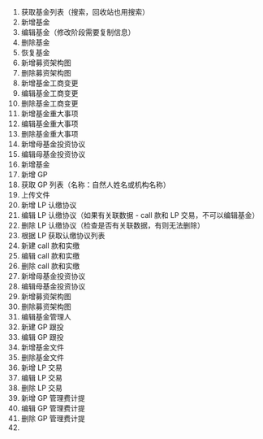 1. 获取基金列表（搜索，回收站也用搜索）
2. 新增基金
3. 编辑基金（修改阶段需要复制信息）
4. 删除基金
5. 恢复基金
6. 新增募资架构图
7. 删除募资架构图
8. 新增基金工商变更
9. 编辑基金工商变更
10. 删除基金工商变更
11. 新增基金重大事项
12. 编辑基金重大事项
13. 删除基金重大事项
14. 新增母基金投资协议
15. 编辑母基金投资协议
16. 新增基金
17. 新增 GP
18. 获取 GP 列表（名称：自然人姓名或机构名称）
19. 上传文件
20. 新增 LP 认缴协议
21. 编辑 LP 认缴协议（如果有关联数据 - call 款和 LP 交易，不可以编辑基金）
22. 删除 LP 认缴协议（检查是否有关联数据，有则无法删除）
23. 根据 LP 获取认缴协议列表
24. 新建 call 款和实缴
25. 编辑 call 款和实缴
26. 删除 call 款和实缴
27. 新增母基金投资协议
28. 编辑母基金投资协议
29. 新增募资架构图
30. 删除募资架构图
31. 编辑基金管理人
32. 新建 GP 跟投
33. 编辑 GP 跟投
34. 新增基金文件
35. 删除基金文件
36. 新增 LP 交易
37. 编辑 LP 交易
38. 删除 LP 交易
39. 新增 GP 管理费计提
40. 编辑 GP 管理费计提
41. 删除 GP 管理费计提
42. 